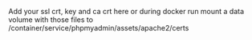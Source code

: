 Add your ssl crt, key and ca crt here
or during docker run mount a data volume with those files to /container/service/phpmyadmin/assets/apache2/certs
